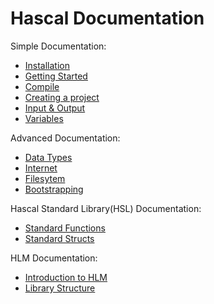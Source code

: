 # Hascal Documentation

Simple Documentation:
- [Installation](Installation.md)
- [Getting Started](GettingStarted.md)
- [Compile](Compile.md)
- [Creating a project](FirstApplication.md)
- [Input & Output](Input&output.md)
- [Variables](Variables.md)

Advanced Documentation:
- [Data Types](DataTypes.md)
- [Internet](Internet.md)
- [Filesytem](Filesytem.md)
- [Bootstrapping](Bootstrapping.md)

Hascal Standard Library(HSL) Documentation:
- [Standard Functions](hsl/stdfuncs.md)
- [Standard Structs](hsl/stdstructs.md)

HLM Documentation:
- [Introduction to HLM](HLM.md)
- [Library Structure](LibraryStructure.md)
